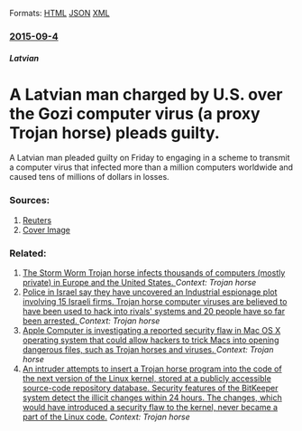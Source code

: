 
Formats: [HTML](/news/2015/09/4/a-latvian-man-charged-by-u-s-over-the-gozi-computer-virus-a-proxy-trojan-horse-pleads-guilty.html)  [JSON](/news/2015/09/4/a-latvian-man-charged-by-u-s-over-the-gozi-computer-virus-a-proxy-trojan-horse-pleads-guilty.json)  [XML](/news/2015/09/4/a-latvian-man-charged-by-u-s-over-the-gozi-computer-virus-a-proxy-trojan-horse-pleads-guilty.xml)  

### [2015-09-4](/news/2015/09/4/index.md)

##### Latvian
# A Latvian man charged by U.S. over the Gozi computer virus (a proxy Trojan horse) pleads guilty. 

A Latvian man pleaded guilty on Friday to engaging in a scheme to transmit a computer virus that infected more than a million computers worldwide and caused tens of millions of dollars in losses.


### Sources:

1. [Reuters](https://www.reuters.com/article/2015/09/04/us-usa-cybersecurity-virus-idUSKCN0R420S20150904)
1. [Cover Image](https://s1.reutersmedia.net/resources/r/?m=02&d=20150904&t=2&i=1076981815&w=&fh=545px&fw=&ll=&pl=&sq=&r=LYNXNPEB83101)

### Related:

1. [ The Storm Worm Trojan horse infects thousands of computers (mostly private) in Europe and the United States. ](/news/2007/01/19/the-storm-worm-trojan-horse-infects-thousands-of-computers-mostly-private-in-europe-and-the-united-states.md) _Context: Trojan horse_
2. [ Police in Israel say they have uncovered an Industrial espionage plot involving 15 Israeli firms. Trojan horse computer viruses are believed to have been used to hack into rivals' systems and 20 people have so far been arrested. ](/news/2005/05/31/police-in-israel-say-they-have-uncovered-an-industrial-espionage-plot-involving-15-israeli-firms-trojan-horse-computer-viruses-are-believe.md) _Context: Trojan horse_
3. [ Apple Computer is investigating a reported security flaw in Mac OS X operating system that could allow hackers to trick Macs into opening dangerous files, such as Trojan horses and viruses. ](/news/2004/04/11/apple-computer-is-investigating-a-reported-security-flaw-in-mac-os-x-operating-system-that-could-allow-hackers-to-trick-macs-into-opening-d.md) _Context: Trojan horse_
4. [ An intruder attempts to insert a Trojan horse program into the code of the next version of the Linux kernel, stored at a publicly accessible source-code repository database. Security features of the BitKeeper system detect the illicit changes within 24 hours. The changes, which would have introduced a security flaw to the kernel, never became a part of the Linux code.](/news/2003/11/6/an-intruder-attempts-to-insert-a-trojan-horse-program-into-the-code-of-the-next-version-of-the-linux-kernel-stored-at-a-publicly-accessibl.md) _Context: Trojan horse_
